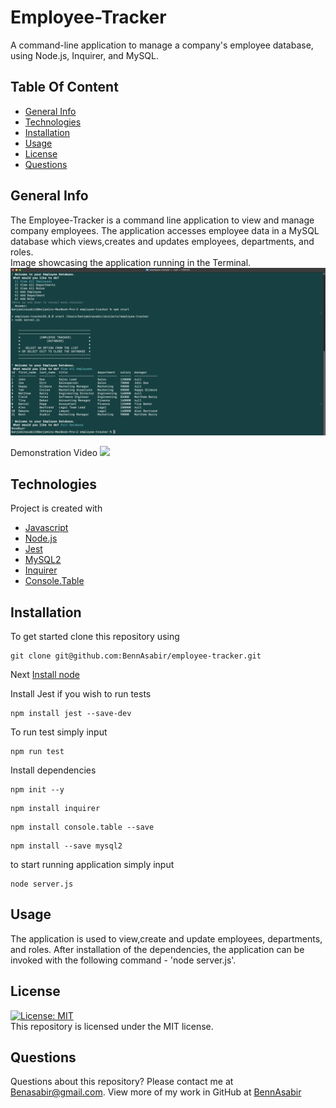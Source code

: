 # Employee-Tracker
A command-line application to manage a company's employee database, using Node.js, Inquirer, and MySQL.

## Table Of Content
* [General Info](#general-info)
* [Technologies](#technologies)
* [Installation](#installation)
* [Usage](#usage)
* [License](#license)
* [Questions](#questions)

## General Info
The Employee-Tracker is a command line application to view and manage company employees. The application accesses employee data in a MySQL database which views,creates and updates employees, departments, and roles.<br>
Image showcasing the application running in the Terminal.
<img src=./assets/images/screenshot.png>

Demonstration Video
<img src=./assets/images/preview.gif>

## Technologies
Project is created with 
* [Javascript](https://www.javascript.com/)
* [Node.js](https://nodejs.org/en/)
* [Jest](https://jestjs.io/)
* [MySQL2](https://www.npmjs.com/package/mysql2)
* [Inquirer](https://www.npmjs.com/package/inquirer)
* [Console.Table](https://www.npmjs.com/package/console.table)

## Installation
To get started clone this repository using 
<br>
```terminal
git clone git@github.com:BennAsabir/employee-tracker.git
```
Next [Install node](https://nodejs.org/en/)

Install Jest if you wish to run tests
```terminal
npm install jest --save-dev
```
To run test simply input
```terminal
npm run test
```

Install dependencies 
```terminal
npm init --y
``` 
```terminal
npm install inquirer
```
```terminal
npm install console.table --save
```
```terminal
npm install --save mysql2
```
to start running application simply input 
```terminal
node server.js
```

## Usage
The application is used to view,create and update employees, departments, and roles.
After installation of the dependencies, the application can be invoked with the following command - 'node server.js'.

## License
[![License: MIT](https://img.shields.io/badge/License-MIT-yellow.svg)](https://opensource.org/licenses/MIT)
<br>
This repository is licensed under the MIT license.

## Questions
Questions about this repository? Please contact me at [Benasabir@gmail.com](mailto:Benasabir@gmail.com). View more of my work in GitHub at [BennAsabir](https://github.com/BennAsabir) 